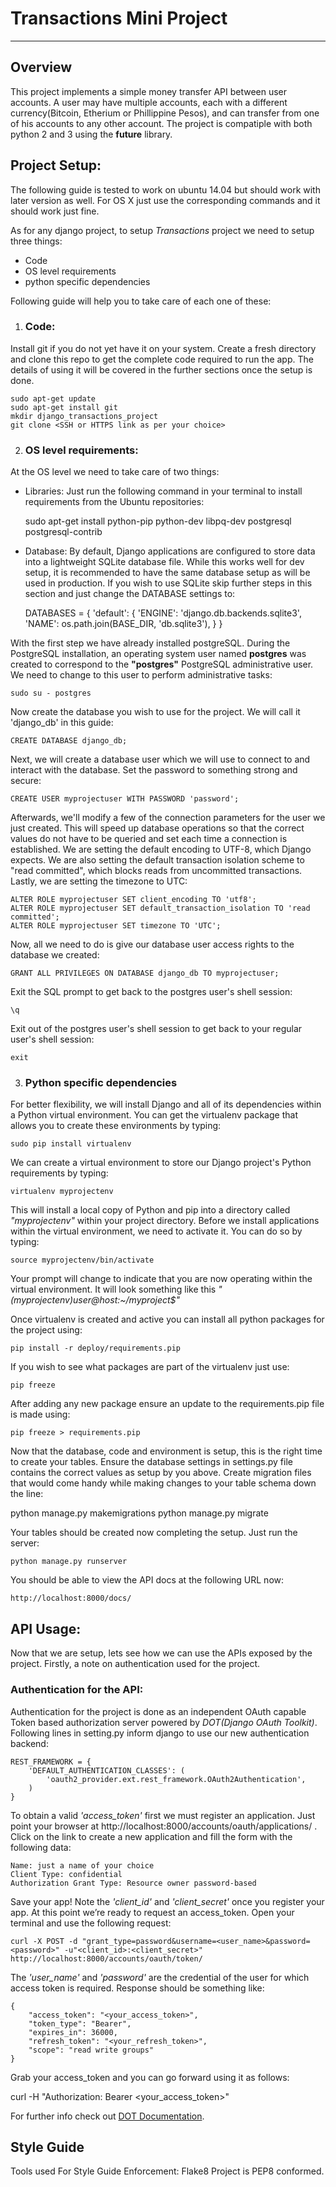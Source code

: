 
# Transactions Mini Project

---

## Overview

This project implements a simple money transfer API between user accounts. A user may have multiple accounts, each with a different currency(Bitcoin, Etherium or Phillippine Pesos), and can transfer from one of his accounts to any other account.
The project is compatiple with both python 2 and 3 using the __future__ library.


## Project Setup:

The following guide is tested to work on ubuntu 14.04 but should work with later version as well. For OS X just use the
corresponding commands and it should work just fine.

As for any django project, to setup *Transactions* project we need to setup three things:

* Code
* OS level requirements
* python specific dependencies

Following guide will help you to take care of each one of these:

1. ### Code:
Install git if you do not yet have it on your system. Create a fresh directory and clone this repo to get the complete code required to run the app. The details of using it will be covered in the further sections once the setup is done.

    sudo apt-get update
    sudo apt-get install git
    mkdir django_transactions_project
    git clone <SSH or HTTPS link as per your choice>

2. ### OS level requirements: 
At the OS level we need to take care of two things:
- Libraries: 
Just run the following command in your terminal to install requirements from the Ubuntu repositories:

    sudo apt-get install python-pip python-dev libpq-dev postgresql postgresql-contrib

- Database:
By default, Django applications are configured to store data into a lightweight SQLite database file.
While this works well for dev setup, it is recommended to have the same database setup as will be used in production.
If you wish to use SQLite skip further steps in this section and just change the DATABASE settings to:

    DATABASES = {
        'default': {
            'ENGINE': 'django.db.backends.sqlite3',
            'NAME': os.path.join(BASE_DIR, 'db.sqlite3'),
        }
    }

With the first step we have already installed postgreSQL. During the PostgreSQL installation, an operating system user named **postgres** was created to correspond to the **"postgres"** PostgreSQL administrative user. We need to change to this user to perform administrative tasks:

    sudo su - postgres

Now create the database you wish to use for the project. We will call it 'django_db' in this guide:

    CREATE DATABASE django_db;

Next, we will create a database user which we will use to connect to and interact with the database.
Set the password to something strong and secure:

    CREATE USER myprojectuser WITH PASSWORD 'password';

Afterwards, we'll modify a few of the connection parameters for the user we just created. This will speed up database operations so that the correct values do not have to be queried and set each time a connection is established.
We are setting the default encoding to UTF-8, which Django expects. We are also setting the default transaction isolation scheme to "read committed", which blocks reads from uncommitted transactions.
Lastly, we are setting the timezone to UTC:

    ALTER ROLE myprojectuser SET client_encoding TO 'utf8';
    ALTER ROLE myprojectuser SET default_transaction_isolation TO 'read committed';
    ALTER ROLE myprojectuser SET timezone TO 'UTC';

Now, all we need to do is give our database user access rights to the database we created:

    GRANT ALL PRIVILEGES ON DATABASE django_db TO myprojectuser;

Exit the SQL prompt to get back to the postgres user's shell session:

    \q

Exit out of the postgres user's shell session to get back to your regular user's shell session:

    exit


3. ### Python specific dependencies

For better flexibility, we will install Django and all of its dependencies within a Python virtual environment.
You can get the virtualenv package that allows you to create these environments by typing:

    sudo pip install virtualenv

We can create a virtual environment to store our Django project's Python requirements by typing:

    virtualenv myprojectenv

This will install a local copy of Python and pip into a directory called *"myprojectenv"* within your project directory.
Before we install applications within the virtual environment, we need to activate it. You can do so by typing:

    source myprojectenv/bin/activate

Your prompt will change to indicate that you are now operating within the virtual environment.
It will look something like this *"(myprojectenv)user@host:~/myproject$"*

Once virtualenv is created and active you can install all python packages for the project using:

    pip install -r deploy/requirements.pip

If you wish to see what packages are part of the virtualenv just use:

    pip freeze

After adding any new package ensure an update to the requirements.pip file is made using:

    pip freeze > requirements.pip

Now that the database, code and environment is setup, this is the right time to create your tables.
Ensure the database settings in settings.py file contains the correct values as setup by you above.
Create migration files that would come handy while making changes to your table schema down the line:

python manage.py makemigrations
python manage.py migrate

Your tables should be created now completing the setup. Just run the server:

    python manage.py runserver
    
You should be able to view the API docs at the following URL now:

    http://localhost:8000/docs/


## API Usage:

Now that we are setup, lets see how we can use the APIs exposed by the project.
Firstly, a note on authentication used for the project.

### Authentication for the API:

Authentication for the project is done as an independent OAuth capable Token based authorization server powered by
*DOT(Django OAuth Toolkit)*. Following lines in setting.py inform django to use our new authentication backend:

    REST_FRAMEWORK = {
        'DEFAULT_AUTHENTICATION_CLASSES': (
            'oauth2_provider.ext.rest_framework.OAuth2Authentication',
        )
    }

To obtain a valid *'access_token'* first we must register an application. Just point your browser at http://localhost:8000/accounts/oauth/applications/ .
Click on the link to create a new application and fill the form with the following data:

    Name: just a name of your choice
    Client Type: confidential
    Authorization Grant Type: Resource owner password-based

Save your app! Note the *'client_id'* and *'client_secret'* once you register your app.
At this point we’re ready to request an access_token. Open your terminal and use the following request:

    curl -X POST -d "grant_type=password&username=<user_name>&password=<password>" -u"<client_id>:<client_secret>" http://localhost:8000/accounts/oauth/token/

The *'user_name'* and *'password'* are the credential of the user for which access token is required. Response should be something like:

    {
        "access_token": "<your_access_token>",
        "token_type": "Bearer",
        "expires_in": 36000,
        "refresh_token": "<your_refresh_token>",
        "scope": "read write groups"
    }

Grab your access_token and you can go forward using it as follows:

curl -H "Authorization: Bearer <your_access_token>" <API URL>

For further info check out [DOT Documentation](https://django-oauth-toolkit.readthedocs.io/en/latest/index.html).



## Style Guide

Tools used For Style Guide Enforcement: Flake8
Project is PEP8 conformed.












